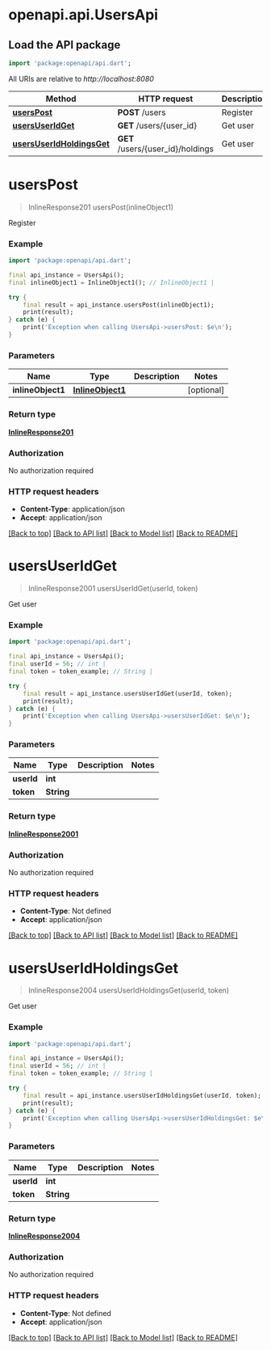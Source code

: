 # openapi.api.UsersApi

## Load the API package
```dart
import 'package:openapi/api.dart';
```

All URIs are relative to *http://localhost:8080*

Method | HTTP request | Description
------------- | ------------- | -------------
[**usersPost**](UsersApi.md#userspost) | **POST** /users | Register
[**usersUserIdGet**](UsersApi.md#usersuseridget) | **GET** /users/{user_id} | Get user
[**usersUserIdHoldingsGet**](UsersApi.md#usersuseridholdingsget) | **GET** /users/{user_id}/holdings | Get user


# **usersPost**
> InlineResponse201 usersPost(inlineObject1)

Register

### Example 
```dart
import 'package:openapi/api.dart';

final api_instance = UsersApi();
final inlineObject1 = InlineObject1(); // InlineObject1 | 

try { 
    final result = api_instance.usersPost(inlineObject1);
    print(result);
} catch (e) {
    print('Exception when calling UsersApi->usersPost: $e\n');
}
```

### Parameters

Name | Type | Description  | Notes
------------- | ------------- | ------------- | -------------
 **inlineObject1** | [**InlineObject1**](InlineObject1.md)|  | [optional] 

### Return type

[**InlineResponse201**](InlineResponse201.md)

### Authorization

No authorization required

### HTTP request headers

 - **Content-Type**: application/json
 - **Accept**: application/json

[[Back to top]](#) [[Back to API list]](../README.md#documentation-for-api-endpoints) [[Back to Model list]](../README.md#documentation-for-models) [[Back to README]](../README.md)

# **usersUserIdGet**
> InlineResponse2001 usersUserIdGet(userId, token)

Get user

### Example 
```dart
import 'package:openapi/api.dart';

final api_instance = UsersApi();
final userId = 56; // int | 
final token = token_example; // String | 

try { 
    final result = api_instance.usersUserIdGet(userId, token);
    print(result);
} catch (e) {
    print('Exception when calling UsersApi->usersUserIdGet: $e\n');
}
```

### Parameters

Name | Type | Description  | Notes
------------- | ------------- | ------------- | -------------
 **userId** | **int**|  | 
 **token** | **String**|  | 

### Return type

[**InlineResponse2001**](InlineResponse2001.md)

### Authorization

No authorization required

### HTTP request headers

 - **Content-Type**: Not defined
 - **Accept**: application/json

[[Back to top]](#) [[Back to API list]](../README.md#documentation-for-api-endpoints) [[Back to Model list]](../README.md#documentation-for-models) [[Back to README]](../README.md)

# **usersUserIdHoldingsGet**
> InlineResponse2004 usersUserIdHoldingsGet(userId, token)

Get user

### Example 
```dart
import 'package:openapi/api.dart';

final api_instance = UsersApi();
final userId = 56; // int | 
final token = token_example; // String | 

try { 
    final result = api_instance.usersUserIdHoldingsGet(userId, token);
    print(result);
} catch (e) {
    print('Exception when calling UsersApi->usersUserIdHoldingsGet: $e\n');
}
```

### Parameters

Name | Type | Description  | Notes
------------- | ------------- | ------------- | -------------
 **userId** | **int**|  | 
 **token** | **String**|  | 

### Return type

[**InlineResponse2004**](InlineResponse2004.md)

### Authorization

No authorization required

### HTTP request headers

 - **Content-Type**: Not defined
 - **Accept**: application/json

[[Back to top]](#) [[Back to API list]](../README.md#documentation-for-api-endpoints) [[Back to Model list]](../README.md#documentation-for-models) [[Back to README]](../README.md)

